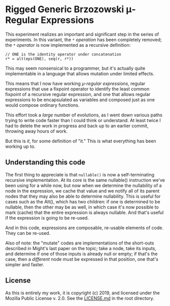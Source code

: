 # Rigged Generic Brzozowski μ-Regular Expressions

This experiment realizes an important and significant step in the
series of experiments.  In this variant, the `*` *operation* has been
completely removed; the `*` *operator* is now implemented as a recursive
definition:

    // ONE is the identity operator under concatenation
    r* = alt(eps(ONE), seq(r, r*))

This may seem nonsensical to a programmer, but it's actually quite
implementable in a language that allows mutation under limited effects.

This means that I now have working *μ-regular expressions*, regular
expressions that use a fixpoint operator to identify the least common
fixpoint of a recursive regular expression, and one that allows regular
expressions to be encapsulated as variables and composed just as one
would compose ordinary functions.

This effort took a *large* number of evolutions, as I went down various
paths trying to write code faster than I could think or understand.  At
least twice I had to delete the work in progress and back up to an
earlier commit, throwing away hours of work.

But this is *it*, for some definition of "it."  This is what everything
has been working up to.

## Understanding this code

The first thing to appreciate is that `nullable()` is now a
self-terminating recursive implementation.  At its core is the same
nullable() instruction we've been using for a while now, but now when we
determine the nullability of a node in the expression, we cache that
value and we notify all of its parent nodes that they may also be able
to determine nullability.  This is useful for cases such as the Alt(),
which has two children: if one is determined to be nullable, then the
other may be as well, in which case it's now possible to mark (cache)
that the entire expression is always nullable.  And that's useful if the
expression is going to be re-used.

And in this code, expressions are composable, re-usable elements of
code.  They can be re-used.

Also of note: the "mutate" codes are implementations of the short-outs
described in Might's last paper on the topic; take a node, take its
inputs, and determine if one of those inputs is already null or empty;
if that's the case, then a *different* node must be expressed in that
position, one that's simpler and faster.

## License

As this is entirely my work, it is copyright (c) 2019, and licensed
under the Mozilla Public License v. 2.0.  See the
[LICENSE.md](../../LICENSE.md) in the root directory.
